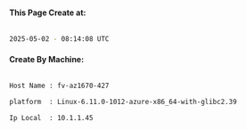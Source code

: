 
   
#### This Page Create at:

```bash

2025-05-02 - 08:14:08 UTC

```

#### Create By Machine:

```bash

Host Name : fv-az1670-427

platform  : Linux-6.11.0-1012-azure-x86_64-with-glibc2.39

Ip Local  : 10.1.1.45

```

